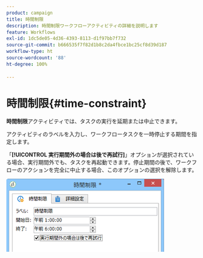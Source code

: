 ```yaml
---
product: campaign
title: 時間制限
description: 時間制限ワークフローアクティビティの詳細を説明します
feature: Workflows
exl-id: 1dc5de05-4d36-4393-8113-d1f97bb7f732
source-git-commit: b666535f7f82d1b8c2da4fbce1bc25cf8d39d187
workflow-type: ht
source-wordcount: '88'
ht-degree: 100%

---
```


# 時間制限{#time-constraint}



**時間制限**&#x200B;アクティビティでは、タスクの実行を延期または中止できます。

アクティビティのラベルを入力し、ワークフロータスクを一時停止する期間を指定します。

「**[!UICONTROL 実行期間外の場合は後で再試行]**」オプションが選択されている場合、実行期間外でも、タスクを再起動できます。停止期間の後で、ワークフローのアクションを完全に中止する場合、このオプションの選択を解除します。

![](assets/s_user_scheduled_wait.png)

